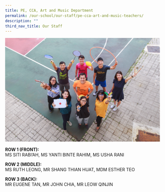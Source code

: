 ```yaml
---
title: PE, CCA, Art and Music Department
permalink: /our-school/our-staff/pe-cca-art-and-music-teachers/
description: ""
third_nav_title: Our Staff
---
```

<img src="/images/PE_CCA-Art-and-Music-Department-Informal-2.jpeg">
<p><strong>ROW 1 (FRONT):<br /></strong>MS SITI RABI&rsquo;AH, MS YANTI BINTE RAHIM, MS USHA RANI</p>
<p><strong>ROW 2 (MIDDLE):<br /></strong>MS RUTH LEONG, MR SHANG THIAN HUAT, MDM ESTHER TEO</p>
<p><strong>ROW 3 (BACK):<br /></strong>MR EUGENE TAN, MR JOHN CHIA, MR LEOW QINJIN</p>
